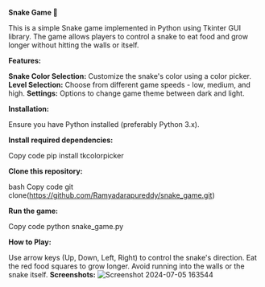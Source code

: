   **Snake Game 🐍**

This is a simple Snake game implemented in Python using Tkinter GUI library. The game allows players to control a snake to eat food and grow longer without hitting the walls or itself.

**Features:**

**Snake Color Selection:** Customize the snake's color using a color picker.
**Level Selection:** Choose from different game speeds - low, medium, and high.
**Settings:** Options to change game theme between dark and light.

**Installation:**

Ensure you have Python installed (preferably Python 3.x).

**Install required dependencies:**

Copy code
pip install tkcolorpicker

**Clone this repository:**

bash
Copy code
git clone(https://github.com/Ramyadarapureddy/snake_game.git)

**Run the game:**

Copy code
python snake_game.py

**How to Play:**

Use arrow keys (Up, Down, Left, Right) to control the snake's direction.
Eat the red food squares to grow longer.
Avoid running into the walls or the snake itself.
**Screenshots:**
![Screenshot 2024-07-05 163544](https://github.com/Ramyadarapureddy/snake_game/assets/155304926/e518f995-883e-4cc3-b183-600ca186ddc5)


